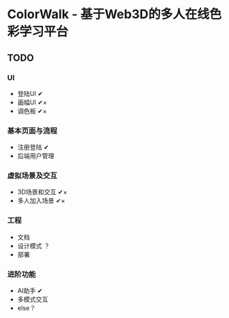 # ColorWalk - 基于Web3D的多人在线色彩学习平台

## TODO

### UI
* 登陆UI ✔
* 画幅UI ✔×
* 调色板 ✔×

### 基本页面与流程
* 注册登陆 ✔
* 后端用户管理

### 虚拟场景及交互
* 3D场景和交互 ✔×
* 多人加入场景 ✔×

### 工程
* 文档
* 设计模式 ？
* 部署

### 进阶功能
* AI助手 ✔
* 多模式交互
* else？